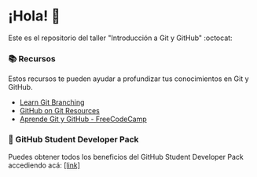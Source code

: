 # ¡Hola! 👋
Este es el repositorio del taller "Introducción a Git y GitHub" :octocat:

### 📚 Recursos
Estos recursos te pueden ayudar a profundizar tus conocimientos en Git y GitHub.
- [Learn Git Branching](https://learngitbranching.js.org/)
- [GitHub on Git Resources](https://docs.github.com/es/get-started/quickstart/git-and-github-learning-resources)
- [Aprende Git y GitHub - FreeCodeCamp](https://www.freecodecamp.org/espanol/news/aprende-git-y-github-curso-desde-cero/)

### 🚩 GitHub Student Developer Pack
Puedes obtener todos los beneficios del GitHub Student Developer Pack accediendo acá: [[link]](https://education.github.com/benefits?utm_source=2023-08-17-Git&GitHubWorkshopDuocUC)
